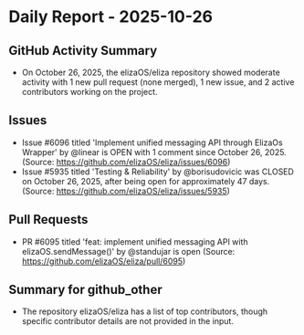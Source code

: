 # Daily Report - 2025-10-26

## GitHub Activity Summary
- On October 26, 2025, the elizaOS/eliza repository showed moderate activity with 1 new pull request (none merged), 1 new issue, and 2 active contributors working on the project.

## Issues
- Issue #6096 titled 'Implement unified messaging API through ElizaOs Wrapper' by @linear is OPEN with 1 comment since October 26, 2025. (Source: https://github.com/elizaOS/eliza/issues/6096)
- Issue #5935 titled 'Testing & Reliability' by @borisudovicic was CLOSED on October 26, 2025, after being open for approximately 47 days. (Source: https://github.com/elizaOS/eliza/issues/5935)

## Pull Requests
- PR #6095 titled 'feat: implement unified messaging API with elizaOS.sendMessage()' by @standujar is open (Source: https://github.com/elizaOS/eliza/pull/6095)

## Summary for github_other
- The repository elizaOS/eliza has a list of top contributors, though specific contributor details are not provided in the input.